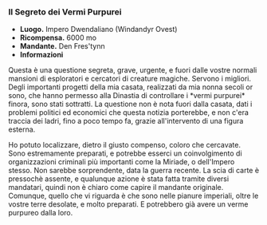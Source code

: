 ### **Il Segreto dei Vermi Purpurei**
* **Luogo.**  Impero Dwendaliano (Windandyr Ovest)
* **Ricompensa.** 6000 mo  
* **Mandante.** Den Fres'tynn
* **Informazioni**
<div class="dialogue">
    <div class="icon kynthea"></div>
    <p>Questa è una questione segreta, grave, urgente, e fuori dalle vostre normali mansioni di esploratori e cercatori di creature magiche. Servono i migliori. Degli importanti progetti della mia casata, realizzati da mia nonna secoli or sono, che hanno permesso alla Dinastia di controllare i *vermi purpurei* finora, sono stati sottratti. La questione non è nota fuori dalla casata, dati i problemi politici ed economici che questa notizia porterebbe, e non c'era traccia dei ladri, fino a poco tempo fa, grazie all'intervento di una figura esterna.</p>
    <div class="icon damien"></div>
    <p>Ho potuto localizzare, dietro il giusto compenso, coloro che cercavate. Sono estremamente preparati, e potrebbe esserci un coinvolgimento di organizzazioni criminali più importanti come la Miriade, o dell'Impero stesso. Non sarebbe sorprendente, data la guerra recente. La scia di carte è pressochè assente, e qualunque azione è stata fatta tramite diversi mandatari, quindi non è chiaro come capire il mandante originale. Comunque, quello che vi riguarda è che sono nelle pianure imperiali, oltre le vostre terre desolate, e molto preparati. E potrebbero già avere un verme purpureo dalla loro.</p>
</div>

